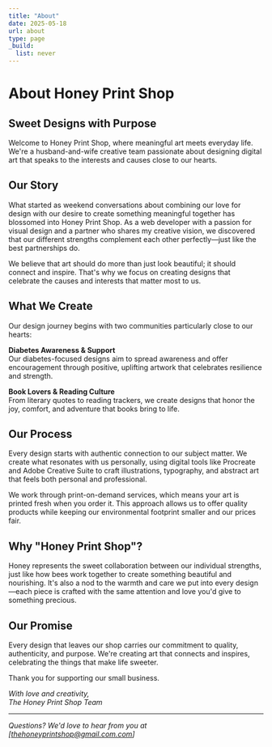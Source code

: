 ```yaml
---
title: "About"
date: 2025-05-18
url: about
type: page
_build:
  list: never
---
```

# About Honey Print Shop

## Sweet Designs with Purpose

Welcome to Honey Print Shop, where meaningful art meets everyday life. We're a husband-and-wife creative team passionate about designing digital art that speaks to the interests and causes close to our hearts.

## Our Story

What started as weekend conversations about combining our love for design with our desire to create something meaningful together has blossomed into Honey Print Shop. As a web developer with a passion for visual design and a partner who shares my creative vision, we discovered that our different strengths complement each other perfectly—just like the best partnerships do.

We believe that art should do more than just look beautiful; it should connect and inspire. That's why we focus on creating designs that celebrate the causes and interests that matter most to us.

## What We Create

Our design journey begins with two communities particularly close to our hearts:

**Diabetes Awareness & Support**  
Our diabetes-focused designs aim to spread awareness and offer encouragement through positive, uplifting artwork that celebrates resilience and strength.

**Book Lovers & Reading Culture**  
From literary quotes to reading trackers, we create designs that honor the joy, comfort, and adventure that books bring to life.

## Our Process

Every design starts with authentic connection to our subject matter. We create what resonates with us personally, using digital tools like Procreate and Adobe Creative Suite to craft illustrations, typography, and abstract art that feels both personal and professional.

We work through print-on-demand services, which means your art is printed fresh when you order it. This approach allows us to offer quality products while keeping our environmental footprint smaller and our prices fair.

## Why "Honey Print Shop"?

Honey represents the sweet collaboration between our individual strengths, just like how bees work together to create something beautiful and nourishing. It's also a nod to the warmth and care we put into every design—each piece is crafted with the same attention and love you'd give to something precious.

## Our Promise

Every design that leaves our shop carries our commitment to quality, authenticity, and purpose. We're creating art that connects and inspires, celebrating the things that make life sweeter.

Thank you for supporting our small business.

*With love and creativity,*  
*The Honey Print Shop Team*

---

*Questions? We'd love to hear from you at [thehoneyprintshop@gmail.com.com]*
